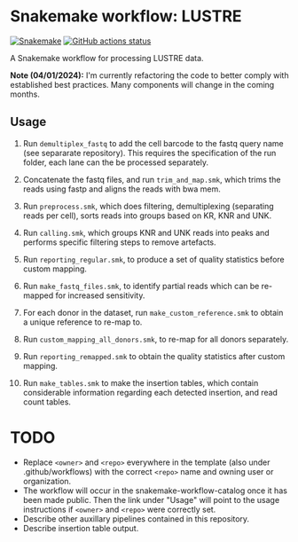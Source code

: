 # Snakemake workflow: LUSTRE

[![Snakemake](https://img.shields.io/badge/snakemake-≥6.3.0-brightgreen.svg)](https://snakemake.github.io)
[![GitHub actions status](https://github.com/<owner>/<repo>/workflows/Tests/badge.svg?branch=main)](https://github.com/<owner>/<repo>/actions?query=branch%3Amain+workflow%3ATests)

A Snakemake workflow for processing LUSTRE data.

**Note (04/01/2024):** I'm currently refactoring the code to better comply with established best practices. Many components will change in the coming months.


## Usage

1. Run `demultiplex_fastq` to add the cell barcode to the fastq query name (see separarate repository). This requires the specification of the run folder, each lane can the be processed separately.

2. Concatenate the fastq files, and run `trim_and_map.smk`, which trims the reads using fastp and aligns the reads with bwa mem.

3. Run `preprocess.smk`, which does filtering, demultiplexing (separating reads per cell), sorts reads into groups based on KR, KNR and UNK.

4. Run `calling.smk`, which groups KNR and UNK reads into peaks and performs specific filtering steps to remove artefacts.

5. Run `reporting_regular.smk`, to produce a set of quality statistics before custom mapping.

6. Run `make_fastq_files.smk`, to identify partial reads which can be re-mapped for increased sensitivity.

7. For each donor in the dataset, run `make_custom_reference.smk` to obtain a unique reference to re-map to.

8. Run `custom_mapping_all_donors.smk`, to re-map for all donors separately.

9. Run `reporting_remapped.smk` to obtain the quality statistics after custom mapping.

10. Run `make_tables.smk` to make the insertion tables, which contain considerable information regarding each detected insertion, and read count tables.

# TODO

* Replace `<owner>` and `<repo>` everywhere in the template (also under .github/workflows) with the correct `<repo>` name and owning user or organization.
* The workflow will occur in the snakemake-workflow-catalog once it has been made public. Then the link under "Usage" will point to the usage instructions if `<owner>` and `<repo>` were correctly set.
* Describe other auxillary pipelines contained in this repository.
* Describe insertion table output.
